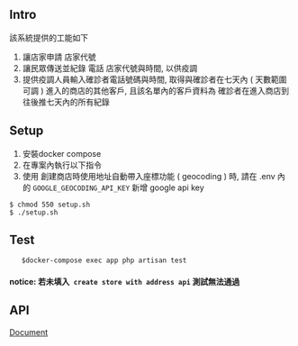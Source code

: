 ## Intro
該系統提供的工能如下
1. 讓店家申請 店家代號
2. 讓民眾傳送並紀錄 電話 店家代號與時間, 以供疫調
3. 提供疫調人員輸入確診者電話號碼與時間, 取得與確診者在七天內 ( 天數範圍可調  ) 進入的商店的其他客戶, 且該名單內的客戶資料為 確診者在進入商店到往後推七天內的所有紀錄

## Setup
1. 安裝docker compose
2. 在專案內執行以下指令
3. 使用 創建商店時使用地址自動帶入座標功能 ( geocoding ) 時, 請在 .env 內的 `GOOGLE_GEOCODING_API_KEY` 新增 google api key

```
$ chmod 550 setup.sh
$ ./setup.sh
```
 

## Test
```
   $docker-compose exec app php artisan test
```
#### notice: 若未填入` create store with address api` 測試無法通過


## API
[Document](https://phoneregistrationsystem.docs.apiary.io/#introduction/response-code)
